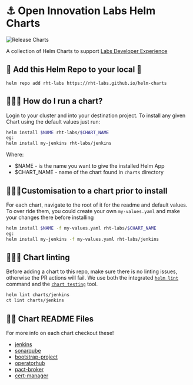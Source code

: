 # ⚓️ Open Innovation Labs Helm Charts

![Release Charts](https://github.com/rht-labs/charts/workflows/Release%20Charts/badge.svg)

A collection of Helm Charts to support [Labs Developer Experience](https://github.com/rht-labs/ubiquitous-journey)

## 🧰 Add this Helm Repo to your local 🧰
```
helm repo add rht-labs https://rht-labs.github.io/helm-charts
```

## 🏃‍♀️💨 How do I run a chart?
Login to your cluster and into your destination project. To install any given Chart using the default values just run:
```bash
helm install $NAME rht-labs/$CHART_NAME
eg:
helm install my-jenkins rht-labs/jenkins
```
Where:
* $NAME - is the name you want to give the installed Helm App
* $CHART_NAME - name of the chart found in `charts` directory


## 🏃‍♂️💨Customisation to a chart prior to install
For each chart, navigate to the root of it for the readme and default values. To over ride them, you could create your own `my-values.yaml` and make your changes there before installing
```bash
helm install $NAME -f my-values.yaml rht-labs/$CHART_NAME
eg:
helm install my-jenkins -f my-values.yaml rht-labs/jenkins
```

## 🏃‍♂️💨 Chart linting

Before adding a chart to this repo, make sure there is no linting issues, otherwise the PR actions will fail. 
We use both the integrated [`helm lint`](https://helm.sh/docs/helm/helm_lint/) command and the [`chart testing`](https://github.com/helm/chart-testing/blob/master/doc/ct_lint.md) tool.
```bash
helm lint charts/jenkins
ct lint charts/jenkins
```

## 👩‍🏫 Chart README Files
For more info on each chart checkout these!
* [jenkins](/charts/jenkins)
* [sonarqube](/charts/sonarqube)
* [bootstrap-project](/charts/bootstrap-project)
* [operatorhub](/charts/operatorhub)
* [pact-broker](/charts/pact-broker)
* [cert-manager](/charts/cert-manager)
